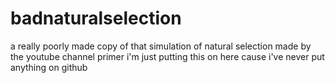 # badnaturalselection
a really poorly made copy of that simulation of natural selection made by the youtube channel primer
i'm just putting this on here cause i've never put anything on github
